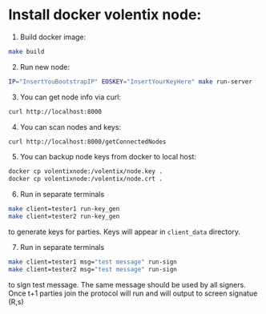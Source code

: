 # Install docker volentix node:

1. Build docker image:
```bash
make build
```

2. Run new node:
```bash
IP="InsertYouBootstrapIP" EOSKEY="InsertYourKeyHere" make run-server
```

3. You can get node info via curl:
```bash
curl http://localhost:8000
```

4. You can scan nodes and keys:
```bash
curl http://localhost:8000/getConnectedNodes
```

5. You can backup node keys from docker to local host:
```bash
docker cp volentixnode:/volentix/node.key .
docker cp volentixnode:/volentix/node.crt .
```

6. Run in separate terminals
```bash
make client=tester1 run-key_gen
make client=tester2 run-key_gen
```
to generate keys for parties. Keys will appear in `client_data` directory.

7. Run in separate terminals
```bash
make client=tester1 msg="test message" run-sign
make client=tester2 msg="test message" run-sign
```

to sign test message. The same message should be used by all signers.
Once t+1 parties join the protocol will run and will output to screen signatue (R,s)